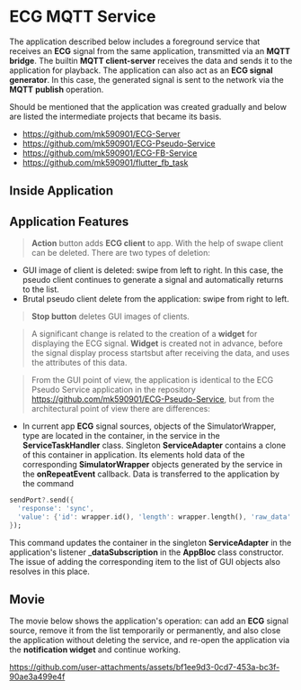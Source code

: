 # ECG MQTT Service

The application described below includes a foreground service that receives an __ECG__ signal from the same application, transmitted via an __MQTT bridge__. The builtin __MQTT client-server__ receives the data and sends it to the application for playback. The application can also act as an __ECG signal generator__. In this case, the generated signal is sent to the network via the __MQTT__ __publish__ operation.

Should be mentioned that the application was created gradually and below are listed the intermediate projects that became its basis.

* https://github.com/mk590901/ECG-Server
* https://github.com/mk590901/ECG-Pseudo-Service
* https://github.com/mk590901/ECG-FB-Service
* https://github.com/mk590901/flutter_fb_task

## Inside Application



## Application Features

> __Action__ button adds __ECG client__ to app. With the help of swape client can be deleted. There are two types of deletion:
* GUI image of client is deleted: swipe from left to right. In this case, the pseudo client continues to generate a signal and automatically returns to the list.
* Brutal pseudo client delete from the application: swipe from right to left.
>__Stop button__ deletes GUI images of clients.

> A significant change is related to the creation of a __widget__ for displaying the ECG signal. __Widget__ is created not in advance, before the signal display process startsbut after receiving the data, and uses the attributes of this data.

> From the GUI point of view, the application is identical to the ECG Pseudo Service application in the repository https://github.com/mk590901/ECG-Pseudo-Service, but from the architectural point of view there are differences:

* In current app __ECG__ signal sources, objects of the SimulatorWrapper, type are located in the container, in the service in the __ServiceTaskHandler__ class. Singleton __ServiceAdapter__ contains a clone of this container in application. Its elements hold data of the corresponding __SimulatorWrapper__ objects generated by the service in the __onRepeatEvent__ callback. Data is transferred to the application by the command

```dart
sendPort?.send({
  'response': 'sync',
  'value': {'id': wrapper.id(), 'length': wrapper.length(), 'raw_data': rawData, }, ,
});
```

This command updates the container in the singleton __ServiceAdapter__ in the application's listener ___dataSubscription__ in the __AppBloc__ class constructor. The issue of adding the corresponding item to the list of GUI objects also resolves in this place.
 
## Movie

The movie below shows the application's operation: can add an __ECG__ signal source, remove it from the list temporarily or permanently, and also close the application without deleting the service, and re-open the application via the __notification widget__ and continue working.

https://github.com/user-attachments/assets/bf1ee9d3-0cd7-453a-bc3f-90ae3a499e4f




